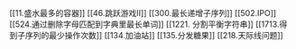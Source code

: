 [[11.盛水最多的容器]]
[[46.跳跃游戏II]]
[[300.最长递增子序列]]
[[502.IPO]]
[[524.通过删除字母匹配到字典里最长单词]]
[[1221. 分割平衡字符串]]
[[1713.得到子序列的最少操作次数]] 
[[134.加油站]]
[[135.分发糖果]]
[[218.天际线问题]]